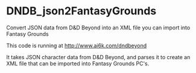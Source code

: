 # DNDB_json2FantasyGrounds
Convert JSON data from D&amp;D Beyond into an XML file you can import into Fantasy Grounds

This code is running at http://www.ai6k.com/dndbeyond

It takes JSON character data from D&D Beyond, and parses it to create an XML file that can be imported into Fantasy Grounds PC's.
